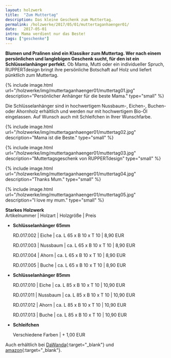 ```yaml
---
layout: holzwerk
title:  "Zum Muttertag"
description: Das kleine Geschenk zum Muttertag.
permalink: /holzwerke/2017/05/01/muttertaganhaenger01/
date:   2017-05-01
intro: Mama verdient nur das Beste!
tags: ["geschenke"]
---
```


**Blumen und Pralinen sind ein Klassiker zum Muttertag. 
Wer nach einem persönlichen und langlebigen Geschenk sucht, für den ist ein Schlüsselanhänger perfekt.**
Ob Mama, Mutti oder ein individueller Spruch, 
RUPPERTdesign bringt ihre persönliche Botschaft auf Holz und liefert pünktlich zum Muttertag. 


{% include image.html url="/holzwerke/img/muttertaganhaenger01/muttertag01.jpg" description="Persönlicher Anhänger für die beste Mama." type="small" %}


Die Schlüsselanhänger sind in hochwertigem Nussbaum-, Eichen-, Buchen- oder Ahornholz erhältlich
und werden nur mit hochwertigem Bio-Öl eingelassen. 
Auf Wunsch auch mit Schleifchen in Ihrer Wunschfarbe.


{% include image.html url="/holzwerke/img/muttertaganhaenger01/muttertag02.jpg" description="Mama ist die Beste." type="small" %}

{% include image.html url="/holzwerke/img/muttertaganhaenger01/muttertag03.jpg" description="Muttertagsgeschenk von RUPPERTdesign" type="small" %}

{% include image.html url="/holzwerke/img/muttertaganhaenger01/muttertag04.jpg" description="Thanks Mum." type="small" %}

{% include image.html url="/holzwerke/img/muttertaganhaenger01/muttertag05.jpg" description="I love my mum." type="small" %}



**Starkes Holzwerk**   
Artikelnummer \| Holzart \| Holzgröße \| Preis

* **Schlüsselanhänger 65mm**
     
	 
	RD.017.002  \| 	Eiche \| ca. L 65 x B 10 x T 10 \| 8,90 EUR
	
	RD.017.003   \| 	Nussbaum \| ca. L 65 x B 10 x T 10 \| 8,90 EUR
	
	RD.017.004   \| 	Ahorn \| ca. L 65 x B 10 x T 10 \| 8,90 EUR
	
	RD.017.005   \| 	Buche \| ca. L 65 x B 10 x T 10 \| 8,90 EUR
	

* **Schlüsselanhänger 85mm**
      
	RD.017.010  \| 	Eiche \| ca. L 85 x B 10 x T 10 \| 10,90 EUR
	
	RD.017.011   \| 	Nussbaum \| ca. L 85 x B 10 x T 10 \| 10,90 EUR
	
	RD.017.012   \| 	Ahorn \| ca. L 85 x B 10 x T 10 \| 10,90 EUR
	
	RD.017.013   \| 	Buche \| ca. L 85 x B 10 x T 10 \| 10,90 EUR
	
	
* **Schleifchen**

	Verschiedene Farben \| + 1,00 EUR





	
Auch erhältlich bei [DaWanda][1]{:target="_blank"} und [amazon][2]{:target="_blank"}.
	
 [1]: http://de.dawanda.com/product/88493323-schluesselanhaenger-aus-holz-mit-wunschnamen
 
 [2]:https://www.amazon.de/s/ref=hnd_pdp_byline?_encoding=UTF8&node=9699311031&lo=image&me=A14SEUYA88KWJ3
	